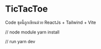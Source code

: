 # TicTacToe
Code ชุดนี้ถูกเขียนด้วย ReactJs + Tailwind + Vite

// node module
yarn install

// run
yarn dev
